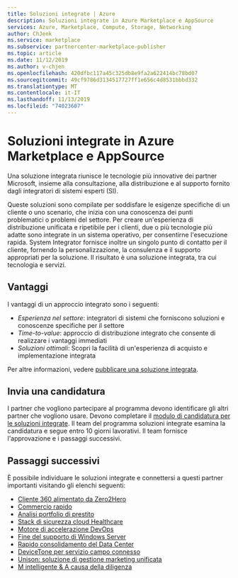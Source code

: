 ```yaml
---
title: Soluzioni integrate | Azure
description: Soluzioni integrate in Azure Marketplace e AppSource
services: Azure, Marketplace, Compute, Storage, Networking
author: ChJenk
ms.service: marketplace
ms.subservice: partnercenter-marketplace-publisher
ms.topic: article
ms.date: 11/12/2019
ms.author: v-chjen
ms.openlocfilehash: 420dfbc117a45c325db8e9fa2a622414bc78bd07
ms.sourcegitcommit: 49cf9786d3134517727ff1e656c4d8531bbbd332
ms.translationtype: MT
ms.contentlocale: it-IT
ms.lasthandoff: 11/13/2019
ms.locfileid: "74023607"
---
```

# <a name="integrated-solutions-in-azure-marketplace-and-appsource"></a>Soluzioni integrate in Azure Marketplace e AppSource

Una soluzione integrata riunisce le tecnologie più innovative dei partner Microsoft, insieme alla consultazione, alla distribuzione e al supporto fornito dagli integratori di sistemi esperti (SI).

Queste soluzioni sono compilate per soddisfare le esigenze specifiche di un cliente o uno scenario, che inizia con una conoscenza dei punti problematici o problemi del settore. Per creare un'esperienza di distribuzione unificata e ripetibile per i clienti, due o più tecnologie più adatte sono integrate in un sistema operativo, per consentirne l'esecuzione rapida. System Integrator fornisce inoltre un singolo punto di contatto per il cliente, fornendo la personalizzazione, la consulenza e il supporto appropriati per la soluzione.  Il risultato è una soluzione integrata, tra cui tecnologia e servizi.

## <a name="advantages"></a>Vantaggi

I vantaggi di un approccio integrato sono i seguenti:

* *Esperienza nel settore*: integratori di sistemi che forniscono soluzioni e conoscenze specifiche per il settore
* *Time-to-value*: approccio di distribuzione integrato che consente di realizzare i vantaggi immediati
* *Soluzioni ottimali*: Scopri la facilità di un'esperienza di acquisto e implementazione integrata

Per altre informazioni, vedere [pubblicare una soluzione integrata](https://docs.microsoft.com/azure/marketplace/integrated-solutions-for-publishers).

## <a name="submit-a-nomination"></a>Invia una candidatura

I partner che vogliono partecipare al programma devono identificare gli altri partner che vogliono usare. Devono completare il [modulo di candidatura per le soluzioni integrate](https://assetsprod.microsoft.com/mpn/integrated-solutions-partner-nomination.docx). Il team del programma soluzioni integrate esamina la candidatura e segue entro 10 giorni lavorativi. Il team fornisce l'approvazione e i passaggi successivi.

## <a name="next-steps"></a>Passaggi successivi

È possibile individuare le soluzioni integrate e connettersi a questi partner importanti visitando gli elenchi seguenti:

* [Cliente 360 alimentato da Zero2Hero](https://azuremarketplace.microsoft.com/marketplace/consulting-services/bardess.customer-360-powered-by-zero2hero)
* [Commercio rapido](https://azuremarketplace.microsoft.com/marketplace/consulting-services/publicis-sapient.rapid_commerce)
* [Analisi portfolio di prestito](https://azuremarketplace.microsoft.com/marketplace/consulting-services/rcg-us.rcg-enable-credit-analytics)
* [Stack di sicurezza cloud Healthcare](https://azuremarketplace.microsoft.com/marketplace/consulting-services/xentit.azure-xentit-trendmicro-qualys-hcss-12months)
* [Motore di accelerazione DevOps](https://azuremarketplace.microsoft.com/marketplace/consulting-services/sirrus7.sirrus7-devops-acceleration-engine?search=devops%20acceleration%20engine&page=1)
* [Fine del supporto di Windows Server](https://azuremarketplace.microsoft.com/marketplace/consulting-services/new-signature.eos_appfactory)
* [Rapido consolidamento del Data Center](https://azuremarketplace.microsoft.com/marketplace/consulting-services/rivermeadowsoftwareinc.rapid-datacenter-consolidation-jumpstart?flightCodes=100discovermigrate)
* [DeviceTone per servizio campo connesso](https://azuremarketplace.microsoft.com/marketplace/apps/marketplaceprodware.devicetone_iot_for_connected_field_service?tab=Overview)
* [Unison: soluzione di gestione marketing unificata](https://appsource.microsoft.com/marketplace/consulting-services/barhead_solutions.unison_p2p?pub_source=email&pub_status=success)
* [M intelligente & A causa della diligenza](https://azuremarketplace.microsoft.com/marketplace/consulting-services/avanadeinc.intelligent_ma_due_diligence)
